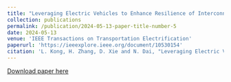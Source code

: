 ```yaml
---
title: "Leveraging Electric Vehicles to Enhance Resilience of Interconnected Power-Transportation System Under Natural Hazards"
collection: publications
permalink: /publication/2024-05-13-paper-title-number-5
date: 2024-05-13
venue: 'IEEE Transactions on Transportation Electrification'
paperurl: 'https://ieeexplore.ieee.org/document/10530154'
citation: 'L. Kong, H. Zhang, D. Xie and N. Dai, "Leveraging Electric Vehicles to Enhance Resilience of Interconnected Power-Transportation System Under Natural Hazards," in IEEE Transactions on Transportation Electrification, vol. 11, no. 1, pp. 1126-1140, Feb. 2025, doi: 10.1109/TTE.2024.3400289.'
---
```



[Download paper here](https://ieeexplore.ieee.org/document/10530154)


